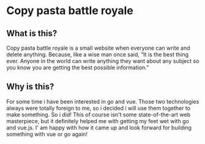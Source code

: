 # Copy pasta battle royale
## What is this?
Copy pasta battle royale is a small website when everyone can write and delete anything. Because, like a wise man once said, “It is the best thing ever. Anyone in the world can write anything they want about any subject so you know you are getting the best possible information.”
## Why is this?
For some time i have been interested in go and vue. Those two technologies always were totally foreign to me, so i decided i will use them together to make something. So i did!
This of course isn't some state-of-the-art web masterpiece, but it definitely helped me with getting my feet wet with go and vue.js. I' am happy with how it came up and look forward for building something with vue or go again!
